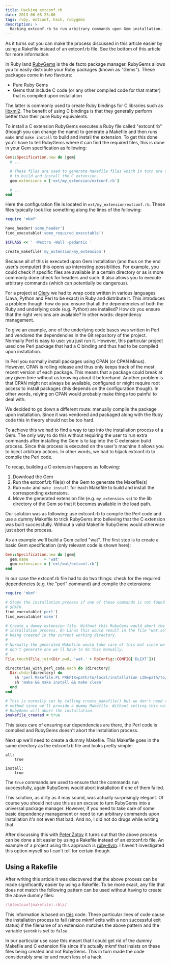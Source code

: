 ```yaml
---
title: Hacking extconf.rb
date: 2013-06-08 23:00
tags: ruby, extconf, hack, rubygems
description: >
  Hacking extconf.rb to run arbitrary commands upon Gem installation.
---
```

<!-- vale off -->

<div class="note">
As it turns out you can make the process discussed in this article easier by
using a Rakefile instead of an extconf.rb file. See the bottom of this article
for more information.
</div>

In Ruby land [RubyGems][rubygems] is the de facto package manager. RubyGems
allows you to easily distribute your Ruby packages (known as "Gems"). These
packages come in two flavours:

* Pure Ruby Gems
* Gems that include C code (or any other compiled code for that matter) that
  is compiled upon installation

The latter is commonly used to create Ruby bindings for C libraries such as
[libxml2][libxml2]. The benefit of using C bindings is that they generally
perform better than their pure Ruby equivalents.

To install a C extension RubyGems executes a Ruby file called "extconf.rb"
(though you can change the name) to generate a Makefile and then runs `make`
and `make install` to build and install the extension. To get this done you'll
have to tell RubyGems where it can find the required files, this is done in
your Gem specification as following:

```ruby
Gem::Specification.new do |gem|
  # ...

  # These files are used to generate Makefile files which in turn are used
  # to build and install the C extension.
  gem.extensions = ['ext/my_extension/extconf.rb']

  # ...
end
```

Here the configuration file is located in `ext/my_extension/extconf.rb`. These
files typically look like something along the lines of the following:

```ruby
require 'mkmf'

have_header('some_header')
find_executable('some_required_executable')

$CFLAGS << ' -Wextra -Wall -pedantic '

create_makefile('my_extension/my_extension')
```

Because all of this is executed upon Gem installation (and thus on the end
user's computer) this opens up interesting possibilities. For example, you
could check if specific files are available in a certain directory or as is
more commonly done check for headers and such. It also allows you to execute
arbitrary commands (which can potentially be dangerous).

For a project at [Olery][olery] we had to wrap code written in various
languages (Java, Python and Perl to be exact) in Ruby and distribute it. This
introduces a problem though: how do you ensure that all the dependencies of
both the Ruby and underlying code (e.g. Python) are installed? How do you
ensure that the right versions are available? In other words: dependency
management.

To give an example, one of the underlying code bases was written in Perl and
vendored the dependencies in the Git repository of the project. Normally Perl
is easy to use: you just run it. However, this particular project used one Perl
package that had a C binding and thus had to be compiled upon installation.

In Perl you normally install packages using CPAN (or CPAN Minus). However, CPAN
is rolling release and thus only keeps track of the most recent version of each
package. This means that a package could break at any given time without us
knowing about it beforehand. Another problem is that CPAN might not always be
available, configured or might require root access to install packages (this
depends on the configuration though). In other words, relying on CPAN would
probably make things too painful to deal with.

We decided to go down a different route: manually compile the package upon
installation. Since it was vendored and packaged along with the Ruby code this
in theory should not be too hard.

To achieve this we had to find a way to tap into the installation process of a
Gem. The only way to do this without requiring the user to run extra commands
after installing the Gem is to tap into the C extension build process. Since
this process is executed on the user's machine it allows you to inject
arbitrary actions. In other words, we had to hijack extconf.rb to compile the
Perl code.

To recap, building a C extension happens as following:

1. Download the Gem
2. Run the extconf.rb file(s) of the Gem to generate the Makefile(s)
3. Run `make` and `make install` for each Makefile to build and install the
   corresponding extensions.
4. Move the generated extension file (e.g. `my_extension.so`) to the lib
   directory of the Gem so that it becomes available in the load path.

Our solution was as following: use extconf.rb to compile the Perl code and use
a dummy Makefile to trick RubyGems into believing that the C extension was
built successfully. Without a valid Makefile RubyGems would otherwise just
abort the process.

As an example we'll build a Gem called "wat". The first step is to create a
basic Gem specification (only relevant code is shown here):

```ruby
Gem::Specification.new do |gem|
  gem.name       = 'wat'
  gem.extensions = ['ext/wat/extconf.rb']
end
```

In our case the extconf.rb file had to do two things: check for the required
dependencies (e.g. the "perl" command) and compile the extensions:

```ruby
require 'mkmf'

# Stops the installation process if one of these commands is not found in
# $PATH.
find_executable('perl')
find_executable('make')

# Create a dummy extension file. Without this RubyGems would abort the
# installation process. On Linux this would result in the file "wat.so"
# being created in the current working directory.
#
# Normally the generated Makefile would take care of this but since we
# don't generate one we'll have to do this manually.
#
File.touch(File.join(Dir.pwd, 'wat.' + RbConfig::CONFIG['DLEXT']))

directories_with_perl_code.each do |directory|
  Dir.chdir(directory) do
    sh 'perl Makefile.PL PREFIX=path/to/local/installation LIB=path/to/local/lib'
    sh 'make && make install && make clean'
  end
end

# This is normally set by calling create_makefile() but we don't need that
# method since we'll provide a dummy Makefile. Without setting this value
# RubyGems will abort the installation.
$makefile_created = true
```

This takes care of ensuring our dependencies are there, the Perl code is
compiled and RubyGems doesn't abort the installation process.

Next up we'll need to create a dummy Makefile. This Makefile goes in the same
directory as the extconf.rb file and looks pretty simple:

```
all:
    true

install:
    true
```

The `true` commands are used to ensure that the commands run successfully,
again RubyGems would abort installation if one of them failed.

This solution, as dirty as it may sound, was actually surprisingly elegant. Of
course you should not use this as an excuse to turn RubyGems into a universal
package manager. However, if you need to take care of some basic dependency
management or need to run arbitrary commands upon installation it's not even
that bad. And no, I did not do drugs while writing that.

After discussing this with [Peter Zotov][whitequark] it turns out that the
above process can be done a bit easier by using a Rakefile instead of an
extconf.rb file. An example of a project using this approach is
[ruby-llvm][ruby-llvm]. I haven't investigated this option myself so I can't
tell for certain though.

## Using a Rakefile

After writing this article it was discovered that the above process can be made
significantly easier by using a Rakefile. To be more exact, any file that does
not match the following pattern can be used without having to create the above
dummy files:

```ruby
/\A(extconf|makefile).rb\z/
```

This information is based on [this][mkmf-wtf] code. These particular lines of
code cause the installation process to fail (since mkmf exits with a non
successful exit status) if the filename of an extension matches the above
pattern and the variable `$extmk` is set to `false`.

In our particular use case this meant that I could get rid of the dummy
Makefile and C extension file since it's actually mkmf that insists on these
files being created and not RubyGems. This in turn made the code considerably
smaller and much less of a hack.

[rubygems]: http://rubygems.org/
[libxml2]: http://www.xmlsoft.org/
[olery]: http://olery.com/
[whitequark]: https://github.com/whitequark/
[ruby-llvm]: https://github.com/ruby-llvm/ruby-llvm/blob/master/ruby-llvm.gemspec
[mkmf-wtf]: https://github.com/ruby/ruby/blob/34f5700a0947243198dea5461b80fa8be5ba19ea/lib/mkmf.rb#L2598-L2600
